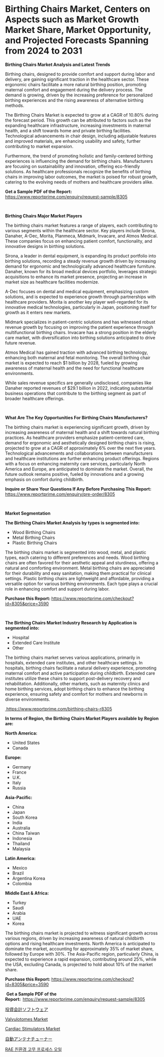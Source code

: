 <p><h1>Birthing Chairs Market, Centers on Aspects such as Market Growth Market Share, Market Opportunity, and Projected Forecasts Spanning from 2024 to 2031</h1></p><p><strong>Birthing Chairs Market Analysis and Latest Trends</strong></p>
<p><p>Birthing chairs, designed to provide comfort and support during labor and delivery, are gaining significant traction in the healthcare sector. These ergonomic chairs facilitate a more natural birthing position, promoting maternal comfort and engagement during the delivery process. The demand is growing, driven by the increasing preference for personalized birthing experiences and the rising awareness of alternative birthing methods.</p><p>The Birthing Chairs Market is expected to grow at a CAGR of 10.80% during the forecast period. This growth can be attributed to factors such as the expanding healthcare infrastructure, increasing investments in maternal health, and a shift towards home and private birthing facilities. Technological advancements in chair design, including adjustable features and improved materials, are enhancing usability and safety, further contributing to market expansion.</p><p>Furthermore, the trend of promoting holistic and family-centered birthing experiences is influencing the demand for birthing chairs. Manufacturers are focusing on sustainability and innovation, offering eco-friendly solutions. As healthcare professionals recognize the benefits of birthing chairs in improving labor outcomes, the market is poised for robust growth, catering to the evolving needs of mothers and healthcare providers alike.</p></p>
<p><strong>Get a Sample PDF of the Report:&nbsp;</strong> <a href="https://www.reportprime.com/enquiry/request-sample/8305">https://www.reportprime.com/enquiry/request-sample/8305</a></p>
<p>&nbsp;</p>
<p><strong>Birthing Chairs Major Market Players</strong></p>
<p><p>The birthing chairs market features a range of players, each contributing to various segments within the healthcare sector. Key players include Sirona, Danaher, A-Dec, Morita, Planmeca, Midmark, Invacare, and Atmos Medical. These companies focus on enhancing patient comfort, functionality, and innovative designs in birthing solutions.</p><p>Sirona, a leader in dental equipment, is expanding its product portfolio into birthing solutions, recording a steady revenue growth driven by increasing demand for ergonomic and technologically advanced healthcare furniture. Danaher, known for its broad medical devices portfolio, leverages strategic acquisitions to enhance its market presence, projecting an increase in market size as healthcare facilities modernize.</p><p>A-Dec focuses on dental and medical equipment, emphasizing custom solutions, and is expected to experience growth through partnerships with healthcare providers. Morita is another key player well-regarded for its innovative medical technologies, particularly in Japan, positioning itself for growth as it enters new markets.</p><p>Midmark specializes in patient-centric solutions and has witnessed robust revenue growth by focusing on improving the patient experience through multifunctional birthing chairs. Invacare has a strong position in the elderly care market, with diversification into birthing solutions anticipated to drive future revenue.</p><p>Atmos Medical has gained traction with advanced birthing technology, enhancing both maternal and fetal monitoring. The overall birthing chair market is expected to reach $1 billion by 2028, fueled by growing awareness of maternal health and the need for functional healthcare environments.</p><p>While sales revenue specifics are generally undisclosed, companies like Danaher reported revenues of $29.1 billion in 2022, indicating substantial business operations that contribute to the birthing segment as part of broader healthcare offerings.</p></p>
<p>&nbsp;</p>
<p><strong>What Are The Key Opportunities For Birthing Chairs Manufacturers?</strong></p>
<p><p>The birthing chairs market is experiencing significant growth, driven by increasing awareness of maternal health and a shift towards natural birthing practices. As healthcare providers emphasize patient-centered care, demand for ergonomic and aesthetically designed birthing chairs is rising, projected to grow at a CAGR of approximately 6% over the next five years. Technological advancements and collaborations between manufacturers and healthcare institutions are further enhancing product offerings. Regions with a focus on enhancing maternity care services, particularly North America and Europe, are anticipated to dominate the market. Overall, the future outlook remains positive, fueled by innovations and a growing emphasis on comfort during childbirth.</p></p>
<p><strong>Inquire or Share Your Questions If Any Before Purchasing This Report:</strong> <a href="https://www.reportprime.com/enquiry/pre-order/8305">https://www.reportprime.com/enquiry/pre-order/8305</a></p>
<p>&nbsp;</p>
<p><strong>Market Segmentation</strong></p>
<p><strong>The Birthing Chairs Market Analysis by types is segmented into:</strong></p>
<p><ul><li>Wood Birthing Chairs</li><li>Metal Birthing Chairs</li><li>Plastic Birthing Chairs</li></ul></p>
<p><p>The birthing chairs market is segmented into wood, metal, and plastic types, each catering to different preferences and needs. Wood birthing chairs are often favored for their aesthetic appeal and sturdiness, offering a natural and comforting environment. Metal birthing chairs are appreciated for their durability and easy sanitation, making them practical for clinical settings. Plastic birthing chairs are lightweight and affordable, providing a versatile option for various birthing environments. Each type plays a crucial role in enhancing comfort and support during labor.</p></p>
<p><strong>Purchase this Report:&nbsp;</strong><a href="https://www.reportprime.com/checkout?id=8305&price=3590">https://www.reportprime.com/checkout?id=8305&price=3590</a></p>
<p>&nbsp;</p>
<p><strong>The Birthing Chairs Market Industry Research by Application is segmented into:</strong></p>
<p><ul><li>Hospital</li><li>Extended Care Institute</li><li>Other</li></ul></p>
<p><p>The birthing chairs market serves various applications, primarily in hospitals, extended care institutes, and other healthcare settings. In hospitals, birthing chairs facilitate a natural delivery experience, promoting maternal comfort and active participation during childbirth. Extended care institutes utilize these chairs to support post-delivery recovery and rehabilitation. Additionally, other markets, such as maternity clinics and home birthing services, adopt birthing chairs to enhance the birthing experience, ensuring safety and comfort for mothers and newborns in diverse environments.</p></p>
<p><a href="https://www.reportprime.com/birthing-chairs-r8305">&nbsp;https://www.reportprime.com/birthing-chairs-r8305</a></p>
<p><strong>In terms of Region, the Birthing Chairs Market Players available by Region are:</strong></p>
<p>
    <p> <strong> North America: </strong>
        <ul>
            <li>United States</li>
            <li>Canada</li>
        </ul>
        </p> 
    <p> <strong> Europe: </strong>
        <ul>
            <li>Germany</li>
            <li>France</li>
            <li>U.K.</li>
            <li>Italy</li>
            <li>Russia</li>
        </ul>
        </p> 
    <p> <strong> Asia-Pacific: </strong>
        <ul>
            <li>China</li>
            <li>Japan</li>
            <li>South Korea</li>
            <li>India</li>
            <li>Australia</li>
            <li>China Taiwan</li>
            <li>Indonesia</li>
            <li>Thailand</li>
            <li>Malaysia</li>
        </ul>
        </p> 
    <p> <strong> Latin America: </strong>
        <ul>
            <li>Mexico</li>
            <li>Brazil</li>
            <li>Argentina Korea</li>
            <li>Colombia</li>
        </ul>
        </p> 
    <p> <strong> Middle East & Africa: </strong>
        <ul>
            <li>Turkey</li>
            <li>Saudi</li>
            <li>Arabia</li>
            <li>UAE</li>
            <li>Korea</li>
        </ul>
    </p>
    </p>
<p><p>The birthing chairs market is projected to witness significant growth across various regions, driven by increasing awareness of natural childbirth options and rising healthcare investments. North America is anticipated to dominate the market, accounting for approximately 35% of market share, followed by Europe with 30%. The Asia-Pacific region, particularly China, is expected to experience a rapid expansion, contributing around 25%, while the USA, excluding Canada, is projected to hold about 10% of the market share.</p></p>
<p><strong>Purchase this Report: </strong><a href="https://www.reportprime.com/checkout?id=8305&price=3590">https://www.reportprime.com/checkout?id=8305&price=3590</a></p>
<p>&nbsp;<strong>Get a Sample PDF of the Report:&nbsp;&nbsp;</strong><a href="https://www.reportprime.com/enquiry/request-sample/8305">https://www.reportprime.com/enquiry/request-sample/8305</a></p>
<p><strong></strong></p>
<p><p><a href="https://medium.com/@opalkilback2023/investment-accounting-software-market-%E3%81%AE%E3%82%B0%E3%83%AD%E3%83%BC%E3%83%90%E3%83%AB%E5%B8%82%E5%A0%B4%E6%A6%82%E8%A6%81%E3%81%AF-%E4%B8%96%E7%95%8C%E3%81%8A%E3%82%88%E3%81%B3%E4%B8%BB%E8%A6%81%E5%B8%82%E5%A0%B4%E3%81%AB%E3%81%8A%E3%81%91%E3%82%8B%E6%A5%AD%E7%95%8C%E3%81%AB%E5%BD%B1%E9%9F%BF%E3%82%92%E4%B8%8E%E3%81%88%E3%82%8B%E4%B8%BB%E8%A6%81%E3%81%AA%E3%83%88%E3%83%AC%E3%83%B3%E3%83%89%E3%81%AB%E3%81%A4%E3%81%84%E3%81%A6-%E7%8B%AC%E8%87%AA%E3%81%AE%E8%A6%96%E7%82%B9%E3%82%92%E6%8F%90%E4%BE%9B%E3%81%97%E3%81%BE%E3%81%99-fb4ada497251">投資会計ソフトウェア</a></p><p><a href="https://github.com/MarlinNader2023/Market-Research-Report-List-1/blob/main/valvulotomes-market.md">Valvulotomes Market</a></p><p><a href="https://github.com/SanjidaMahmud81/Market-Research-Report-List-1/blob/main/cardiac-stimulators-market.md">Cardiac Stimulators Market</a></p><p><a href="https://medium.com/@drfg4t/automatic-antenna-tuner-market-%E3%81%AE%E3%82%B0%E3%83%AD%E3%83%BC%E3%83%90%E3%83%AB%E5%B8%82%E5%A0%B4%E6%A6%82%E8%A6%81%E3%81%AF-%E4%B8%96%E7%95%8C%E3%81%8A%E3%82%88%E3%81%B3%E4%B8%BB%E8%A6%81%E5%B8%82%E5%A0%B4%E3%81%AB%E3%81%8A%E3%81%91%E3%82%8B%E6%A5%AD%E7%95%8C%E3%81%AB%E5%BD%B1%E9%9F%BF%E3%82%92%E4%B8%8E%E3%81%88%E3%82%8B%E4%B8%BB%E8%A6%81%E3%81%AA%E3%83%88%E3%83%AC%E3%83%B3%E3%83%89%E3%81%AB%E3%81%A4%E3%81%84%E3%81%A6-%E7%8B%AC%E8%87%AA%E3%81%AE%E8%A6%96%E7%82%B9%E3%82%92%E6%8F%90%E4%BE%9B%E3%81%97%E3%81%BE%E3%81%99-3b02f931a954">自動アンテナチューナー</a></p><p><a href="https://medium.com/@wallacecumfgmings567556/rae-environmentally-rubber-process-oil-market-%EC%9D%98-%EA%B8%80%EB%A1%9C%EB%B2%8C-%EC%8B%9C%EC%9E%A5-%EA%B0%9C%EC%9A%94%EB%8A%94-%EC%A0%84-%EC%84%B8%EA%B3%84-%EB%B0%8F-%EC%A3%BC%EC%9A%94-%EC%8B%9C%EC%9E%A5%EC%9D%98-%EC%82%B0%EC%97%85%EC%97%90-%EC%98%81%ED%96%A5%EC%9D%84-%EB%AF%B8%EC%B9%98%EB%8A%94-%EC%A3%BC%EC%9A%94-%ED%8A%B8%EB%A0%8C%EB%93%9C%EC%97%90-%EB%8C%80%ED%95%9C-9d2368a0f1b5">RAE 친환경 고무 프로세스 오일</a></p></p>